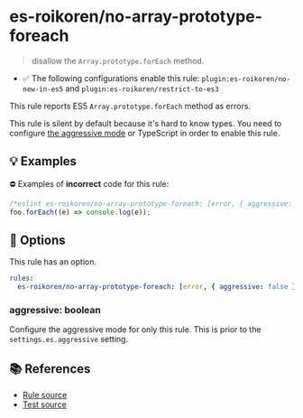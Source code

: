 # es-roikoren/no-array-prototype-foreach
> disallow the `Array.prototype.forEach` method.

- ✅ The following configurations enable this rule: `plugin:es-roikoren/no-new-in-es5` and `plugin:es-roikoren/restrict-to-es3`

This rule reports ES5 `Array.prototype.forEach` method as errors.

This rule is silent by default because it's hard to know types. You need to configure [the aggressive mode](../#the-aggressive-mode) or TypeScript in order to enable this rule.

## 💡 Examples

⛔ Examples of **incorrect** code for this rule:

```js
/*eslint es-roikoren/no-array-prototype-foreach: [error, { aggressive: true }] */
foo.forEach((e) => console.log(e));
```

## 🔧 Options

This rule has an option.

```yml
rules:
  es-roikoren/no-array-prototype-foreach: [error, { aggressive: false }]
```

### aggressive: boolean

Configure the aggressive mode for only this rule.
This is prior to the `settings.es.aggressive` setting.

## 📚 References

- [Rule source](https://github.com/roikoren755/eslint-plugin-es/blob/v2.0.9/src/rules/no-array-prototype-foreach.ts)
- [Test source](https://github.com/roikoren755/eslint-plugin-es/blob/v2.0.9/tests/src/rules/no-array-prototype-foreach.ts)
